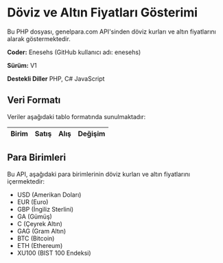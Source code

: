 # Döviz ve Altın Fiyatları Gösterimi

Bu PHP dosyası, genelpara.com API'sinden döviz kurları ve altın fiyatlarını alarak göstermektedir.

**Coder:** Enesehs (GitHub kullanıcı adı: enesehs)

**Sürüm:** V1

**Destekli Diller** PHP, C# JavaScript
## Veri Formatı

Veriler aşağıdaki tablo formatında sunulmaktadır:

| Birim | Satış | Alış | Değişim |
|-------|-------|------|---------|

## Para Birimleri

Bu API, aşağıdaki para birimlerinin döviz kurları ve altın fiyatlarını içermektedir:

- USD (Amerikan Doları)
- EUR (Euro)
- GBP (İngiliz Sterlini)
- GA (Gümüş)
- C (Çeyrek Altın)
- GAG (Gram Altın)
- BTC (Bitcoin)
- ETH (Ethereum)
- XU100 (BIST 100 Endeksi)
